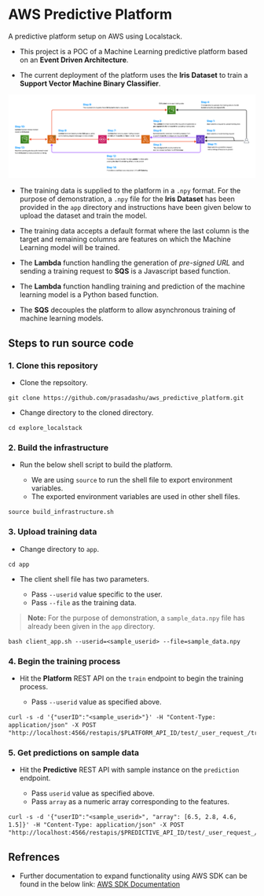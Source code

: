 # AWS Predictive Platform
A predictive platform setup on AWS using Localstack.

- This project is a POC of a Machine Learning predictive platform based on an **Event Driven Architecture**.

- The current deployment of the platform uses the **Iris Dataset** to train a **Support Vector Machine Binary Classifier**.

<p align="center"><img src="./docs/architecture_diagram.png" width="1200"/></p>

- The training data is supplied to the platform in a `.npy` format. For the purpose of demonstration, a `.npy` file for the **Iris Dataset** has been provided in the `app` directory and instructions have been given below to upload the dataset and train the model.

- The training data accepts a default format where the last column is the target and remaining columns are features on which the Machine Learning model will be trained.

- The **Lambda** function handling the generation of *pre-signed URL* and sending a training request to **SQS** is a Javascript based function.

- The **Lambda** function handling training and prediction of the machine learning model is a Python based function.

- The **SQS** decouples the platform to allow asynchronous training of machine learning models.

## Steps to run source code

### 1. Clone this repository
- Clone the repsoitory.
```shell
git clone https://github.com/prasadashu/aws_predictive_platform.git
```

- Change directory to the cloned directory.
```shell
cd explore_localstack
```

### 2. Build the infrastructure
- Run the below shell script to build the platform.

    - We are using `source` to run the shell file to export environment variables.
    - The exported environment variables are used in other shell files.

```shell
source build_infrastructure.sh
```

### 3. Upload training data
- Change directory to `app`.
```shell
cd app
```

- The client shell file has two parameters.

    - Pass `--userid` value specific to the user.
    - Pass `--file` as the training data.
    
> **Note:** For the purpose of demonstration, a `sample_data.npy` file has already been given in the `app` directory.
```shell
bash client_app.sh --userid=<sample_userid> --file=sample_data.npy
```

### 4. Begin the training process
- Hit the **Platform** REST API on the `train` endpoint to begin the training process.

    - Pass `--userid` value as specified above.

```shell
curl -s -d '{"userID":"<sample_userid>"}' -H "Content-Type: application/json" -X POST "http://localhost:4566/restapis/$PLATFORM_API_ID/test/_user_request_/train"
```

### 5. Get predictions on sample data
- Hit the **Predictive** REST API with sample instance on the `prediction` endpoint.

    - Pass `userid` value as specified above.
    - Pass `array` as a numeric array corresponding to the features.

```shell
curl -s -d '{"userID":"<sample_userid>", "array": [6.5, 2.8, 4.6, 1.5]}' -H "Content-Type: application/json" -X POST "http://localhost:4566/restapis/$PREDICTIVE_API_ID/test/_user_request_/prediction"
```

## Refrences
- Further documentation to expand functionality using AWS SDK can be found in the below link: [AWS SDK Documentation](https://docs.aws.amazon.com/AWSJavaScriptSDK/v3/latest/clients/client-s3/index.html)
